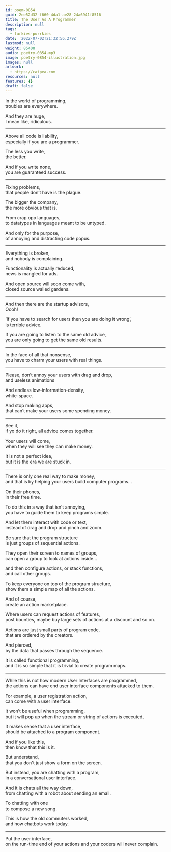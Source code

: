 ```yaml
---
id: poem-0854
guid: 2ee52d32-f660-4da1-ae28-24a6941f8516
title: The User As A Programmer
description: null
tags:
  - furkies-purrkies
date: '2022-07-02T21:32:56.279Z'
lastmod: null
weight: 85400
audio: poetry-0854.mp3
image: poetry-0854-illustration.jpg
images: null
artwork:
  - https://catpea.com
resources: null
features: {}
draft: false
---
```


In the world of programming,\
troubles are everywhere.

And they are huge,\
I mean like, ridiculous.

---

Above all code is liability,\
especially if you are a programmer.

The less you write,\
the better.

And if you write none,\
you are guaranteed success.

---

Fixing problems,\
that people don’t have is the plague.

The bigger the company,\
the more obvious that is.

From crap opp languages,\
to datatypes in languages meant to be untyped.

And only for the purpose,\
of annoying and distracting code popus.

---

Everything is broken,\
and nobody is complaining.

Functionality is actually reduced,\
news is mangled for ads.

And open source will soon come with,\
closed source walled gardens.

---

And then there are the startup advisors,\
Oooh!

‘If you have to search for users then you are doing it wrong’,\
is terrible advice.

If you are going to listen to the same old advice,\
you are only going to get the same old results.

---

In the face of all that nonsense,\
you have to charm your users with real things.

---

Please, don’t annoy your users with drag and drop,\
and useless animations

And endless low-information-density,\
white-space.

And stop making apps,\
that can’t make your users some spending money.

---

See it,\
if yo do it right, all advice comes together.

Your users will come,\
when they will see they can make money.

It is not a perfect idea,\
but it is the era we are stuck in.

---

There is only one real way to make money,\
and that is by helping your users build computer programs...

On their phones,\
in their free time.

To do this in a way that isn’t annoying,\
you have to guide them to keep programs simple.

And let them interact with code or text,\
instead of drag and drop and pinch and zoom.

Be sure that the program structure\
is just groups of sequential actions.

They open their screen to names of groups,\
can open a group to look at actions inside...

and then configure actions, or stack functions,\
and call other groups.

To keep everyone on top of the program structure,\
show them a simple map of all the actions.

And of course,\
create an action marketplace.

Where users can request actions of features,\
post bounties, maybe buy large sets of actions at a discount and so on.

Actions are just small parts of program code,\
that are ordered by the creators.

And pierced,\
by the data that passes through the sequence.

It is called functional programming,\
and it is so simple that it is trivial to create program maps.

---

While this is not how modern User Interfaces are programmed,\
the actions can have end user interface components attacked to them.

For example, a user registration action,\
can come with a user interface.

It won’t be useful when programming,\
but it will pop up when the stream or string of actions is executed.

It makes sense that a user interface,\
should be attached to a program component.

And if you like this,\
then know that this is it.

But understand,\
that you don't just show a form on the screen.

But instead, you are chatting with a program,\
in a conversational user interface.

And it is chats all the way down,\
from chatting with a robot about sending an email.

To chatting with one\
to compose a new song.

This is how the old commuters worked,\
and how chatbots work today.

---

Put the user interface,\
on the run-time end of your actions and your coders will never complain.
